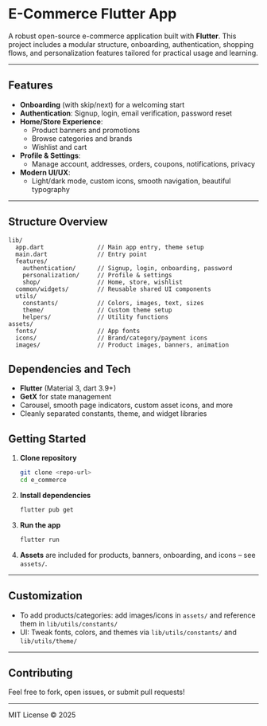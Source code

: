 # E-Commerce Flutter App

A robust open-source e-commerce application built with **Flutter**. This project includes a modular structure, onboarding, authentication, shopping flows, and personalization features tailored for practical usage and learning.

---

## Features

- **Onboarding** (with skip/next) for a welcoming start
- **Authentication**: Signup, login, email verification, password reset
- **Home/Store Experience**:
  - Product banners and promotions
  - Browse categories and brands
  - Wishlist and cart
- **Profile & Settings**:
  - Manage account, addresses, orders, coupons, notifications, privacy
- **Modern UI/UX**:
  - Light/dark mode, custom icons, smooth navigation, beautiful typography

---

## Structure Overview

```
lib/
  app.dart               // Main app entry, theme setup
  main.dart              // Entry point
  features/
    authentication/      // Signup, login, onboarding, password
    personalization/     // Profile & settings
    shop/                // Home, store, wishlist
  common/widgets/        // Reusable shared UI components
  utils/
    constants/           // Colors, images, text, sizes
    theme/               // Custom theme setup
    helpers/             // Utility functions
assets/
  fonts/                 // App fonts
  icons/                 // Brand/category/payment icons
  images/                // Product images, banners, animation
```

## Dependencies and Tech

- **Flutter** (Material 3, dart 3.9+)
- **GetX** for state management
- Carousel, smooth page indicators, custom asset icons, and more
- Cleanly separated constants, theme, and widget libraries

## Getting Started

1. **Clone repository**
   ```bash
   git clone <repo-url>
   cd e_commerce
   ```
2. **Install dependencies**
   ```bash
   flutter pub get
   ```
3. **Run the app**
   ```bash
   flutter run
   ```
4. **Assets** are included for products, banners, onboarding, and icons – see `assets/`.

---

## Customization

- To add products/categories: add images/icons in `assets/` and reference them in `lib/utils/constants/`
- UI: Tweak fonts, colors, and themes via `lib/utils/constants/` and `lib/utils/theme/`

---

## Contributing

Feel free to fork, open issues, or submit pull requests!

---

MIT License © 2025
